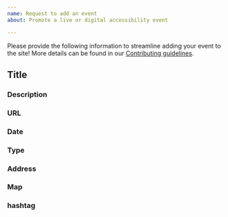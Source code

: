 ```yaml
---
name: Request to add an event
about: Promote a live or digital accessibility event

---
```


Please provide the following information to streamline adding your event to the site!
More details can be found in our [Contributing guidelines](https://github.com/a11yproject/a11yproject.com/blob/gh-pages/CONTRIBUTING.md#events).

## Title
<!-- add the title of your event here -->

### Description
<!-- Provide a concise description of your event -->

### URL
<!-- link to the best place for people to sign up for you event. If you have both an information site and a sign up site (like meetup) you can indicate text to link to the informational site in the description -->

### Date
<!-- Provide dates in Year / Month / Day, e.g. 20XX-01-01 -->

### Type
<!-- Webinar and/or Regional -->

### Address
<!-- write out the physical address -->

### Map
<!-- provide a direct link to an online map -->

### hashtag
<!-- Let people to follow along on social media with a particular hashtag -->
